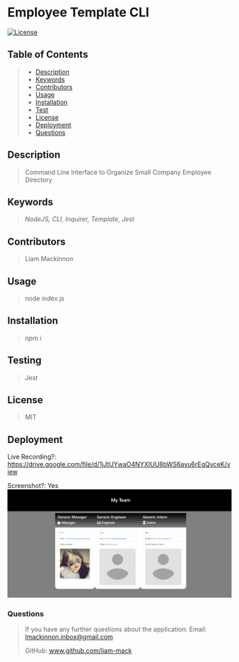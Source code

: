 # Employee Template CLI
[![License](https://img.shields.io/badge/License-MIT-blue.svg)](https://opensource.org/licenses/MIT)

## Table of Contents
> - [Description](#Description)
> - [Keywords](#Keywords)
> - [Contributors](#Contributors)
> - [Usage](#Usage)
> - [Installation](#Installation)
> - [Test](#Testing)
> - [License](#License)
> - [Deployment](#Deployment)
> - [Questions](#Questions)

## Description
>Command Line Interface to Organize Small Company Employee Directory

## Keywords
>*NodeJS, CLI, Inquirer, Template, Jest*

## Contributors
>Liam Mackinnon

## Usage 
>node index.js

## Installation
>*npm i*

## Testing
>Jest

## License
>MIT

## Deployment
Live Recording?: https://drive.google.com/file/d/1jJtUYwaO4NYXIUU8bWS6ayu6rEgQyceK/view

Screenshot?: Yes
![](images/Deployed.png)

### Questions
>If you have any further questions about the application:
>Email: lmackinnon.inbox@gmail.com
>
>GitHub: www.github.com/liam-mack

